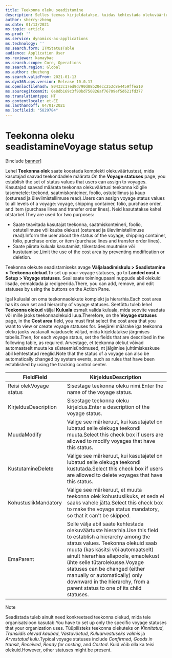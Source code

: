 ```yaml
---
title: Teekonna oleku seadistamine
description: Selles teemas kirjeldatakse, kuidas kehtestada olekuväärtusi, mida kasutajad saavad teekondadele määrata.
author: sherry-zheng
ms.date: 01/13/2021
ms.topic: article
ms.prod: ''
ms.service: dynamics-ax-applications
ms.technology: ''
ms.search.form: ITMStatusTable
audience: Application User
ms.reviewer: kamaybac
ms.search.scope: Core, Operations
ms.search.region: Global
ms.author: chuzheng
ms.search.validFrom: 2021-01-13
ms.dyn365.ops.version: Release 10.0.17
ms.openlocfilehash: 80433c17ed9d790d88b20ecc253c8e4459ffea10
ms.sourcegitcommit: 0e8db169c3f90bd750826af76709ef5d621fd377
ms.translationtype: HT
ms.contentlocale: et-EE
ms.lasthandoff: 04/01/2021
ms.locfileid: "5829784"
---
```

# <a name="voyage-status-setup"></a><span data-ttu-id="36b2a-103">Teekonna oleku seadistamine</span><span class="sxs-lookup"><span data-stu-id="36b2a-103">Voyage status setup</span></span>

[!include [banner](../../includes/banner.md)]

<span data-ttu-id="36b2a-104">Lehel **Teekonna olek** saate koostada komplekti olekuväärtustest, mida kasutajad saavad teekondadele määrata.</span><span class="sxs-lookup"><span data-stu-id="36b2a-104">On the **Voyage statuses** page, you establish the set of status values that users can assign to voyages.</span></span> <span data-ttu-id="36b2a-105">Kasutajad saavad määrata teekonna olekuväärtusi teekonna kõigile tasemetele: teekond, saatmiskonteiner, foolio, ostutellimus ja kaup (osturead ja üleviimistellimuse read).</span><span class="sxs-lookup"><span data-stu-id="36b2a-105">Users can assign voyage status values to all levels of a voyage: voyage, shipping container, folio, purchase order, and item (purchase lines and transfer order lines).</span></span> <span data-ttu-id="36b2a-106">Neid kasutatakse kahel otstarbel.</span><span class="sxs-lookup"><span data-stu-id="36b2a-106">They are used for two purposes:</span></span>

- <span data-ttu-id="36b2a-107">Saate teavitada kasutajat teekonna, saatmiskonteineri, foolio, ostutellimuse või kauba olekust (osturead ja üleviimistellimuse read).</span><span class="sxs-lookup"><span data-stu-id="36b2a-107">Inform the user about the status of the voyage, shipping container, folio, purchase order, or item (purchase lines and transfer order lines).</span></span>
- <span data-ttu-id="36b2a-108">Saate piirata kuluala kasutamist, tõkestades muutmise või kustutamise.</span><span class="sxs-lookup"><span data-stu-id="36b2a-108">Limit the use of the cost area by preventing modification or deletion.</span></span>

<span data-ttu-id="36b2a-109">Teekonna olekute seadistamiseks avage **Väljalaadimiskulu \> Seadistamine \> Teekonna olekud**.</span><span class="sxs-lookup"><span data-stu-id="36b2a-109">To set up your voyage statuses, go to **Landed cost \> Setup \> Voyage statuses**.</span></span> <span data-ttu-id="36b2a-110">Seal saate toimingupaani nuppude abil olekuid lisada, eemaldada ja redigeerida.</span><span class="sxs-lookup"><span data-stu-id="36b2a-110">There, you can add, remove, and edit statuses by using the buttons on the Action Pane.</span></span>

<span data-ttu-id="36b2a-111">Igal kulualal on oma teekonnaolekute komplekt ja hierarhia.</span><span class="sxs-lookup"><span data-stu-id="36b2a-111">Each cost area has its own set and hierarchy of voyage statuses.</span></span> <span data-ttu-id="36b2a-112">Seetõttu tuleb lehel **Teekonna olekud** väljal **Kuluala** esmalt valida kuluala, mida soovite vaadata või mille jaoks teekonnaolekuid luua.</span><span class="sxs-lookup"><span data-stu-id="36b2a-112">Therefore, on the **Voyage statuses** page, in the **Cost area** field, you must first select the cost area that you want to view or create voyage statuses for.</span></span> <span data-ttu-id="36b2a-113">Seejärel määrake iga teekonna oleku jaoks vastavalt vajadusele väljad, mida kirjeldatakse järgmises tabelis.</span><span class="sxs-lookup"><span data-stu-id="36b2a-113">Then, for each voyage status, set the fields that are described in the following table, as required.</span></span> <span data-ttu-id="36b2a-114">Arvestage, et teekonna olekut võivad automaatselt muuta ka süsteemisündmused, nt jälgimise juhtimiskeskuse abil kehtestatud reeglid.</span><span class="sxs-lookup"><span data-stu-id="36b2a-114">Note that the status of a voyage can also be automatically changed by system events, such as rules that have been established by using the tracking control center.</span></span>

| <span data-ttu-id="36b2a-115">Field</span><span class="sxs-lookup"><span data-stu-id="36b2a-115">Field</span></span> | <span data-ttu-id="36b2a-116">Kirjeldus</span><span class="sxs-lookup"><span data-stu-id="36b2a-116">Description</span></span> |
|---|---|
| <span data-ttu-id="36b2a-117">Reisi olek</span><span class="sxs-lookup"><span data-stu-id="36b2a-117">Voyage status</span></span> | <span data-ttu-id="36b2a-118">Sisestage teekonna oleku nimi.</span><span class="sxs-lookup"><span data-stu-id="36b2a-118">Enter the name of the voyage status.</span></span> |
| <span data-ttu-id="36b2a-119">Kirjeldus</span><span class="sxs-lookup"><span data-stu-id="36b2a-119">Description</span></span> | <span data-ttu-id="36b2a-120">Sisestage teekonna oleku kirjeldus.</span><span class="sxs-lookup"><span data-stu-id="36b2a-120">Enter a description of the voyage status.</span></span> |
| <span data-ttu-id="36b2a-121">Muuda</span><span class="sxs-lookup"><span data-stu-id="36b2a-121">Modify</span></span> | <span data-ttu-id="36b2a-122">Valige see märkeruut, kui kasutajatel on lubatud selle olekuga teekondi muuta.</span><span class="sxs-lookup"><span data-stu-id="36b2a-122">Select this check box if users are allowed to modify voyages that have this status.</span></span> |
| <span data-ttu-id="36b2a-123">Kustutamine</span><span class="sxs-lookup"><span data-stu-id="36b2a-123">Delete</span></span> | <span data-ttu-id="36b2a-124">Valige see märkeruut, kui kasutajatel on lubatud selle olekuga teekondi kustutada.</span><span class="sxs-lookup"><span data-stu-id="36b2a-124">Select this check box if users are allowed to delete voyages that have this status.</span></span> |
| <span data-ttu-id="36b2a-125">Kohustuslik</span><span class="sxs-lookup"><span data-stu-id="36b2a-125">Mandatory</span></span> | <span data-ttu-id="36b2a-126">Valige see märkeruut, et muuta teekonna olek kohustuslikuks, et seda ei saaks vahele jätta.</span><span class="sxs-lookup"><span data-stu-id="36b2a-126">Select this check box to make the voyage status mandatory, so that it can't be skipped.</span></span> |
| <span data-ttu-id="36b2a-127">Ema</span><span class="sxs-lookup"><span data-stu-id="36b2a-127">Parent</span></span> | <span data-ttu-id="36b2a-128">Selle välja abil saate kehtestada olekuväärtuste hierarhia.</span><span class="sxs-lookup"><span data-stu-id="36b2a-128">Use this field to establish a hierarchy among the status values.</span></span> <span data-ttu-id="36b2a-129">Teekonna olekuid saab muuta (kas käsitsi või automaatselt) ainult hierarhias allapoole, emaolekust ühte selle tütarolekusse.</span><span class="sxs-lookup"><span data-stu-id="36b2a-129">Voyage statuses can be changed (either manually or automatically) only downward in the hierarchy, from a parent status to one of its child statuses.</span></span>

> [!NOTE]
> <span data-ttu-id="36b2a-130">Seadistada tuleb ainult need konkreetsed teekonna olekud, mida teie organisatsioon kasutab.</span><span class="sxs-lookup"><span data-stu-id="36b2a-130">You have to set up only the specific voyage statuses that your organization uses.</span></span> <span data-ttu-id="36b2a-131">Tüüpilisteks teekonna olekuteks on *Kinnitatud*, *Transiidis olevad kaubad*, *Vastuvõetud*, *Kuluarvestuseks valmis* ja *Arvestatud kulu*.</span><span class="sxs-lookup"><span data-stu-id="36b2a-131">Typical voyage statuses include *Confirmed*, *Goods in transit*, *Received*, *Ready for costing*, and *Costed*.</span></span> <span data-ttu-id="36b2a-132">Kuid võib olla ka teisi olekuid.</span><span class="sxs-lookup"><span data-stu-id="36b2a-132">However, other statuses might be present.</span></span>
